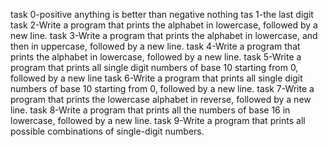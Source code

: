 task 0-positive anything is better than negative nothing
tas 1-the last digit
task 2-Write a program that prints the alphabet in lowercase, followed by a new line.
task 3-Write a program that prints the alphabet in lowercase, and then in uppercase, followed by a new line.
task 4-Write a program that prints the alphabet in lowercase, followed by a new line.
task 5-Write a program that prints all single digit numbers of base 10 starting from 0, followed by a new line
task 6-Write a program that prints all single digit numbers of base 10 starting from 0, followed by a new line.
task 7-Write a program that prints the lowercase alphabet in reverse, followed by a new line.
task 8-Write a program that prints all the numbers of base 16 in lowercase, followed by a new line.
task 9-Write a program that prints all possible combinations of single-digit numbers.
